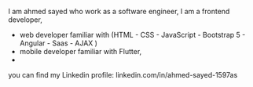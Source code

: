 I am ahmed sayed who work as a software engineer,
I am a frontend developer,
- web developer familiar with (HTML - CSS - JavaScript - Bootstrap 5 - Angular - Saas - AJAX )
- mobile developer familiar with Flutter,
- 
you can find my Linkedin profile: linkedin.com/in/ahmed-sayed-1597as

<!---
ahmedsayed1597/ahmedsayed1597 is a ✨ special ✨ repository because its `README.md` (this file) appears on your GitHub profile.
You can click the Preview link to take a look at your changes.
--->
